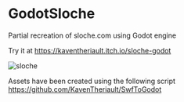 # GodotSloche
Partial recreation of sloche.com using Godot engine

Try it at https://kaventheriault.itch.io/sloche-godot

![sloche](https://user-images.githubusercontent.com/6518406/233486831-c8cb9301-34cf-4344-b449-89bae07165dc.JPG)

Assets have been created using the following script
https://github.com/KavenTheriault/SwfToGodot
